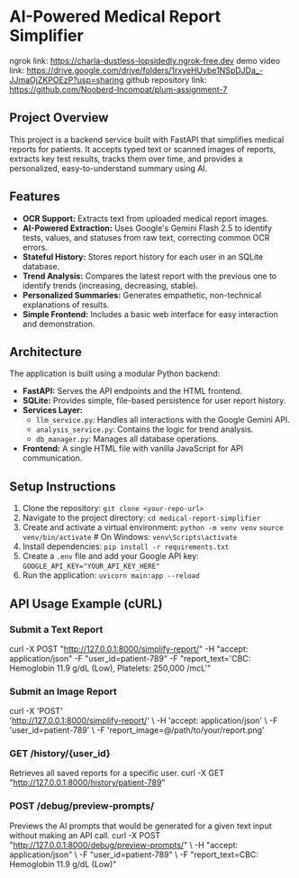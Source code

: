 # AI-Powered Medical Report Simplifier
ngrok link: https://charla-dustless-lopsidedly.ngrok-free.dev
demo video link: https://drive.google.com/drive/folders/1rxyeHUvbe1NSpDJDa_-JJmaOjZKPOEzP?usp=sharing
github repository link: https://github.com/Nooberd-Incompat/plum-assignment-7

## Project Overview
This project is a backend service built with FastAPI that simplifies medical reports for patients. It accepts typed text or scanned images of reports, extracts key test results, tracks them over time, and provides a personalized, easy-to-understand summary using AI.

## Features
- **OCR Support:** Extracts text from uploaded medical report images.
- **AI-Powered Extraction:** Uses Google's Gemini Flash 2.5 to identify tests, values, and statuses from raw text, correcting common OCR errors.
- **Stateful History:** Stores report history for each user in an SQLite database.
- **Trend Analysis:** Compares the latest report with the previous one to identify trends (increasing, decreasing, stable).
- **Personalized Summaries:** Generates empathetic, non-technical explanations of results.
- **Simple Frontend:** Includes a basic web interface for easy interaction and demonstration.

## Architecture
The application is built using a modular Python backend:
- **FastAPI:** Serves the API endpoints and the HTML frontend.
- **SQLite:** Provides simple, file-based persistence for user report history.
- **Services Layer:**
  - `llm_service.py`: Handles all interactions with the Google Gemini API.
  - `analysis_service.py`: Contains the logic for trend analysis.
  - `db_manager.py`: Manages all database operations.
- **Frontend:** A single HTML file with vanilla JavaScript for API communication.

## Setup Instructions
1. Clone the repository:
   `git clone <your-repo-url>`
2. Navigate to the project directory:
   `cd medical-report-simplifier`
3. Create and activate a virtual environment:
   `python -m venv venv`
   `source venv/bin/activate`  # On Windows: `venv\Scripts\activate`
4. Install dependencies:
   `pip install -r requirements.txt`
5. Create a `.env` file and add your Google API key:
   `GOOGLE_API_KEY="YOUR_API_KEY_HERE"`
6. Run the application:
   `uvicorn main:app --reload`

## API Usage Example (cURL)

### Submit a Text Report
curl -X POST "http://127.0.0.1:8000/simplify-report/" -H "accept: application/json" -F "user_id=patient-789" -F "report_text='CBC: Hemoglobin 11.9 g/dL (Low), Platelets: 250,000 /mcL'"

### Submit an Image Report
curl -X 'POST' \
  'http://127.0.0.1:8000/simplify-report/' \   -H 'accept: application/json' \   -F 'user_id=patient-789' \   -F 'report_image=@/path/to/your/report.png'

### GET /history/{user_id}
Retrieves all saved reports for a specific user.
curl -X GET "http://127.0.0.1:8000/history/patient-789"

### POST /debug/preview-prompts/
Previews the AI prompts that would be generated for a given text input without making an API call.
curl -X POST "http://127.0.0.1:8000/debug/preview-prompts/" \ -H "accept: application/json" \ -F "user_id=patient-789" \ -F "report_text=CBC: Hemoglobin 11.9 g/dL (Low)"